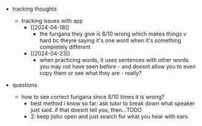   * tracking thoughts
    * tracking issues with app
      * [[2024-04-18]]
        * the furigana they give is 8/10 wrong which makes things v hard bc theyre saying it's one word when it's something completely different
      * [[2024-04-23]]
        * when practicing words, it uses sentences with other words you may not have seen before - and doesnt allow you to even copy them or see what they are - really?

  * questions
    * how to see correct furigana since 8/10 times it is wrong?
      * best method i know so far: ask tutor to break down what speaker just said. if that doesnt tell you, then...TODO
      * 2: keep jisho open and just search for what you hear with ears